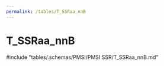```yaml
---
permalink: /tables/T_SSRaa_nnB
---
```

# T_SSRaa_nnB

<!-- ATTENTION : Ne pas supprimer ou modifier la ligne ci-dessous -->
#include "tables/.schemas/PMSI/PMSI SSR/T_SSRaa_nnB.md"
<!-- ATTENTION : Ne pas supprimer ou modifier la ligne ci-dessus -->

